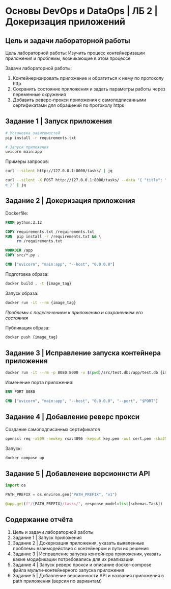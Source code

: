 # Основы DevOps и DataOps | ЛБ 2 | Докеризация приложений

## Цель и задачи лабораторной работы

Цель лабораторной работы: Изучить процесс контейнеризации приложения и проблемы, возникающие в этом процессе

Задачи лабораторной работы:

1. Контейнеризировать приложение и обратиться к нему по протоколу http
2. Сохранить состояние приложения и задать параметры работы через переменные окружения
3. Добавить реверс-прокси приложения с самоподписанными сертификатами для обращений по протоколу https

## Задание 1 | Запуск приложения

```bash
# Установка зависимостей
pip install -r requirements.txt

# Запуск приложения
uvicorn main:app
```

Примеры запросов:
```bash
curl --silent http://127.0.0.1:8000/tasks/ | jq

curl --silent -X POST http://127.0.0.1:8000/tasks/ --data '{ "title": "Прочитать книгу", "description": "Закончить чтение книги по FastAPI", "completed": fals
e }' | jq
```

## Задание 2 | Докеризация приложения

Dockerfile:
```Dockerfile
FROM python:3.12

COPY requirements.txt /requirements.txt
RUN  pip install -r /requirements.txt && \
     rm /requirements.txt

WORKDIR /app
COPY src/*.py .

CMD ["uvicorn", "main:app", "--host", "0.0.0.0"]
```

Подготовка образа:
```bash
docker build . -t {image_tag}
```

Запуск образа:
```bash
docker run -it --rm {image_tag}
```
*Проблемы с подключением к приложению и сохранением его состояния*

Публикация образа:
```bash
docker push {image_tag}
```

## Задание 3 | Исправление запуска контейнера приложения

```bash
docker run -it --rm -p 8080:8000 -v $(pwd)/src/test.db:/app/test.db {image_tag}
```

Изменение порта приложения:
```Dockerfile
ENV PORT 8080

CMD ["uvicorn", "main:app", "--host", "0.0.0.0", "--port", "$PORT"]
```

## Задание 4 | Добавление реверс прокси

Создание самоподписанных сертификатов
```bash
openssl req -x509 -newkey rsa:4096 -keyout key.pem -out cert.pem -sha256 -days 365 -nodes
```

Запуск:
```bash
docker compose up
```

## Задание 5 | Добавленеие версионнсти API

```python
import os

PATH_PREFIX = os.environ.gen("PATH_PREFIX", "v1")

@app.get(f"/{PATH_PREFIX}/tasks/", response_model=list[schemas.Task])
```

## Содержание отчёта

1. Цель и задачи лабораторной работы
2. Задание 1 | Запуск приложения
3. Задание 2 | Докеризация приложения, указать выявленные проблемы взаимодействия с контейнером и пути их решения
4. Задание 3 | Исправление запуска контейнера приложения, указать какие модификации потребовались для их реализации
5. Задание 4 | Запуск реверс прокси и описание docker-compose файла мульти-контейнерного запуска приложения
6. Задание 5 | Добавление версионности API и названия приложения в path приложения (версия по вариантам)